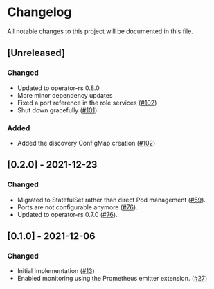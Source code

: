 # Changelog

All notable changes to this project will be documented in this file.

## [Unreleased]

### Changed

- Updated to operator-rs 0.8.0
- More minor dependency updates
- Fixed a port reference in the role services ([#102])
- Shut down gracefully ([#101]).

### Added

- Added the discovery ConfigMap creation ([#102])

[#101]: https://github.com/stackabletech/druid-operator/pull/101
[#102]: https://github.com/stackabletech/druid-operator/pull/102

## [0.2.0] - 2021-12-23

### Changed

- Migrated to StatefulSet rather than direct Pod management ([#59]).
- Ports are not configurable anymore ([#76]).
- Updated to operator-rs 0.7.0 ([#76]).

[#59]: https://github.com/stackabletech/druid-operator/pull/59
[#76]: https://github.com/stackabletech/druid-operator/pull/76

## [0.1.0] - 2021-12-06

### Changed

- Initial Implementation ([#13])
- Enabled monitoring using the Prometheus emitter extension. ([#27])

[#13]: https://github.com/stackabletech/druid-operator/pull/13
[#27]: https://github.com/stackabletech/druid-operator/pull/27

